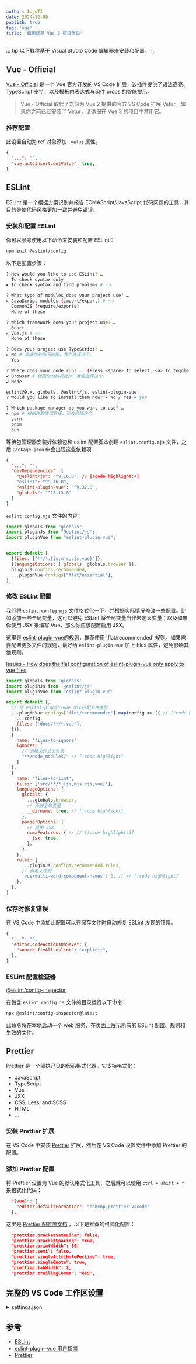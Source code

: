 ```yaml
---
author: Io_oTI
date: 2024-12-09
publish: true
tag: 'vue'
title: '如何规范 Vue 3 项目代码'
---
```


::: tip
以下教程基于 Visual Studio Code 编辑器来安装和配置。
:::

## Vue - Official

[Vue - Official](https://marketplace.visualstudio.com/items?itemName=Vue.volar) 是一个 Vue 官方开发的 VS Code 扩展，该插件提供了语法高亮、TypeScript 支持，以及模板内表达式与组件 props 的智能提示。

> Vue - Official 取代了之前为 Vue 2 提供的官方 VS Code 扩展 Vetur。如果你之前已经安装了 Vetur，请确保在 Vue 3 的项目中禁用它。

### 推荐配置

此设置自动为 ref 对象添加 `.value` 属性。

```json
{
  "...": "",
  "vue.autoInsert.dotValue": true,
}
```

## ESLint

ESLint 是一个根据方案识别并报告 ECMAScript/JavaScript 代码问题的工具，其目的是使代码风格更加一致并避免错误。

### 安装和配置 ESLint

你可以参考使用以下命令来安装和配置 ESLint：

```sh
npm init @eslint/config
```

以下是配置步骤：

```sh
? How would you like to use ESLint? …
  To check syntax only
▸ To check syntax and find problems # 👈

? What type of modules does your project use? …
▸ JavaScript modules (import/export) # 👈
  CommonJS (require/exports)
  None of these

? Which framework does your project use? …
  React
▸ Vue.js # 👈
  None of these

? Does your project use TypeScript? …
▸ No # 根据你的情况选择，我会选择这个。
  Yes

? Where does your code run? …  (Press <space> to select, <a> to toggle all, <i> to invert selection)
✔ Browser # 根据你的情况选择，我会选择这个。
✔ Node

eslint@9.x, globals, @eslint/js, eslint-plugin-vue
? Would you like to install them now? ‣ No / Yes # yes

? Which package manager do you want to use? …
▸ npm # 根据你的情况选择，我会选择这个。
  yarn
  pnpm
  bun
```

等待包管理器安装好依赖包和 eslint 配置脚本创建 `eslint.config.mjs` 文件，之后 `package.json` 中会出现这些依赖项：

```json
{
  "...": "",
  "devDependencies": {
    "@eslint/js": "^9.16.0", // [!code highlight:4]
    "eslint": "^9.16.0",
    "eslint-plugin-vue": "^9.32.0",
    "globals": "^15.13.0"
  }
}
```

`eslint.config.mjs` 文件的内容：

```js
import globals from "globals";
import pluginJs from "@eslint/js";
import pluginVue from "eslint-plugin-vue";


export default [
  {files: ["**/*.{js,mjs,cjs,vue}"]},
  {languageOptions: { globals: globals.browser }},
  pluginJs.configs.recommended,
  ...pluginVue.configs["flat/essential"],
];
```

### 修改 ESLint 配置

我们将 `eslint.config.mjs` 文件格式化一下，并根据实际情况修改一些配置。比如添加一些全局变量，这可以避免 ESLint 将全局变量当作未定义变量；以及如果你使用 JSX 来编写 Vue，那么你应该配置启用 JSX。

这里是 [eslint-plugin-vue的规则](https://eslint.vuejs.org/rules/)，推荐使用 'flat/recommended' 规则。如果需要配置更多文件的规则，最好给 `eslint-plugin-vue` 加上 files 属性，避免影响其他规则。

[Issues - How does the flat configuration of eslint-plugin-vue only apply to vue files](https://github.com/vuejs/eslint-plugin-vue/issues/2603)

```js
import globals from 'globals'
import pluginJs from '@eslint/js'
import pluginVue from 'eslint-plugin-vue'

export default [,
  // 给 eslint-plugin-vue 加上匹配文件类型
  ...pluginVue.configs['flat/recommended'].map(config => ({ // [!code highlight:4]
    ...config,
    files: ['docs/**/*.vue'],
  })),
  {
    name: 'files-to-ignore',
    ignores: [
      // 忽略文件或文件夹
      "**/node_modules/" // [!code highlight]
    ]
  },
  {
    name: 'files-to-lint',
    files: ['src/**/*.{js,mjs,cjs,vue}'],
    languageOptions: {
      globals: {
        ...globals.browser,
        // 添加全局变量
        __dirname: true, // [!code highlight]
      },
      parserOptions: {
        // 启用 JSX
        ecmaFeatures: { // // [!code highlight:3]
          jsx: true,
        },
      },
    },
    rules: {
      ...pluginJs.configs.recommended.rules,
      // 自定义规则
      'vue/multi-word-component-names': 0, // // [!code highlight]
    },
  },
]
```

### 保存时修复错误

在 VS Code 中添加此配置可以在保存文件时自动修复 ESLint 发现的错误。

```json
{
  "...": "",
  "editor.codeActionsOnSave": {
    "source.fixAll.eslint": "explicit",
  },
}
```

### ESLint 配置检查器

[@eslint/config-inspector](https://www.npmjs.com/package/@eslint/config-inspector)

在包含 `eslint.config.js` 文件的目录运行以下命令：

```sh
npx @eslint/config-inspector@latest
```

此命令将在本地启动一个 web 服务，在页面上展示所有的 ESLint 配置、规则和生效的文件。

## Prettier

Prettier 是一个固执己见的代码格式化器。它支持格式化：

- JavaScript
- TypeScript
- Vue
- JSX
- CSS, Less, and SCSS
- HTML
- ...

### 安装 Prettier 扩展

在 VS Code 中安装 [Prettier](https://marketplace.visualstudio.com/items?itemName=esbenp.prettier-vscode) 扩展，然后在 VS Code 设置文件中添加 Prettier 的配置。

### 添加 Prettier 配置

将 Prettier 设置为 Vue 的默认格式化工具，之后就可以使用 `ctrl + shift + f` 来格式化代码：

```json
  "[vue]": {
    "editor.defaultFormatter": "esbenp.prettier-vscode"
  },
```

这里是 [Prettier 配置项文档](https://prettier.io/docs/en/options) ，以下是推荐的格式化配置：

```json
  "prettier.bracketSameLine": false,
  "prettier.bracketSpacing": true,
  "prettier.printWidth": 80,
  "prettier.semi": false,
  "prettier.singleAttributePerLine": true,
  "prettier.singleQuote": true,
  "prettier.tabWidth": 2,
  "prettier.trailingComma": "es5",
```

## 完整的 VS Code 工作区设置

<details>
  <summary>settings.json:</summary>

  ```json
  {
    /* vscode - editor */
    "editor.codeActionsOnSave": {
      "source.fixAll.eslint": "explicit",
    },

    /* vscode - vue */
    "[vue]": {
      "editor.defaultFormatter": "esbenp.prettier-vscode"
    },
    /* vscode - javascript */
    "[javascript]": {
      "editor.defaultFormatter": "esbenp.prettier-vscode"
    },
    /* vscode - typescript */
    "[typescript]": {
      "editor.defaultFormatter": "esbenp.prettier-vscode"
    },
    /* vscode - jsx */
    "[javascriptreact]": {
      "editor.defaultFormatter": "esbenp.prettier-vscode"
    },

    /* extensions - vue official */
    "vue.autoInsert.dotValue": true,

    /* extensions - prettier */
    "prettier.bracketSameLine": false,
    "prettier.bracketSpacing": true,
    "prettier.printWidth": 80,
    "prettier.semi": false,
    "prettier.singleAttributePerLine": true,
    "prettier.singleQuote": true,
    "prettier.tabWidth": 2,
    "prettier.trailingComma": "es5",
  }
  ```

</details>

## 参考

- [ESLint](https://eslint.org/docs/latest/)
- [eslint-plugin-vue 用户指南](https://eslint.vuejs.org/user-guide/)
- [Prettier](https://prettier.io/docs/en/)
